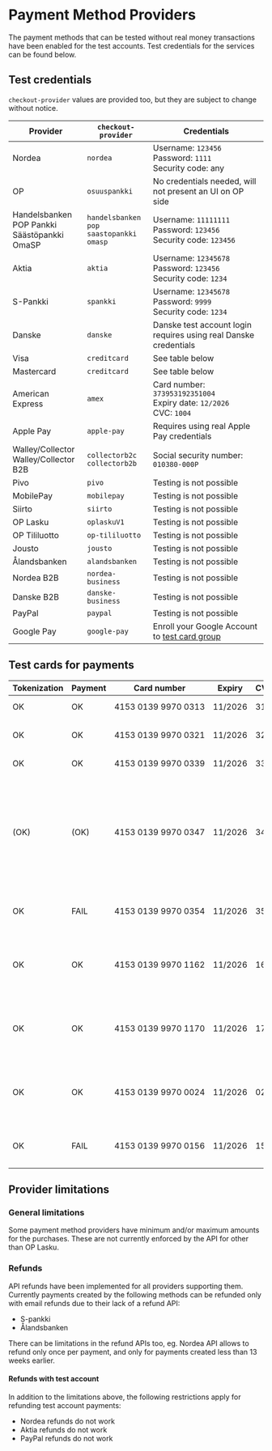 # Payment Method Providers

The payment methods that can be tested without real money transactions have been enabled for the test accounts. Test credentials for the services can be found below.

## Test credentials

`checkout-provider` values are provided too, but they are subject to change without notice.

| Provider                                             | `checkout-provider`                                   | Credentials                                                                                                |
| ---------------------------------------------------- | ----------------------------------------------------- | ---------------------------------------------------------------------------------------------------------- |
| Nordea                                               | `nordea`                                              | Username: `123456`<br>Password: `1111`<br>Security code: any                                               |
| OP                                                   | `osuuspankki`                                         | No credentials needed, will not present an UI on OP side                                                   |
| Handelsbanken<br>POP Pankki<br>Säästöpankki<br>OmaSP | `handelsbanken`<br>`pop`<br>`saastopankki`<br>`omasp` | Username: `11111111`<br>Password: `123456`<br>Security code: `123456`                                      |
| Aktia                                                | `aktia`                                               | Username: `12345678`<br>Password: `123456`<br>Security code: `1234`                                        |
| S-Pankki                                             | `spankki`                                             | Username: `12345678`<br>Password: `9999`<br>Security code: `1234`                                          |
| Danske                                               | `danske`                                              | Danske test account login requires using real Danske credentials                                           |
| Visa                                                 | `creditcard`                                          | See table below                                                                                            |
| Mastercard                                           | `creditcard`                                          | See table below                                                                                            |
| American Express                                     | `amex`                                                | Card number: `373953192351004`<br>Expiry date: `12/2026`<br>CVC: `1004`                                    |
| Apple Pay                                            | `apple-pay`                                           | Requires using real Apple Pay credentials                                       |
| Walley/Collector<br>Walley/Collector B2B             | `collectorb2c`<br>`collectorb2b`                      | Social security number: `010380-000P`                                                                      |
| Pivo                                                 | `pivo`                                                | Testing is not possible                                                                                    |
| MobilePay                                            | `mobilepay`                                           | Testing is not possible                                                                                    |
| Siirto                                               | `siirto`                                              | Testing is not possible                                                                                    |
| OP Lasku                                             | `oplaskuV1`                                           | Testing is not possible                                                                                    |
| OP Tililuotto                                        | `op-tililuotto`                                       | Testing is not possible                                                                                    |
| Jousto                                               | `jousto`                                              | Testing is not possible                                                                                    |
| Ålandsbanken                                         | `alandsbanken`                                        | Testing is not possible                                                                                    |
| Nordea B2B                                           | `nordea-business`                                     | Testing is not possible                                                                                    |
| Danske B2B                                           | `danske-business`                                     | Testing is not possible                                                                                    |
| PayPal                                               | `paypal`                                              | Testing is not possible                                                                                    |
| Google Pay                                           | `google-pay`                                          | Enroll your Google Account to [test card group](https://groups.google.com/g/googlepay-test-mode-stub-data) |

## Test cards for payments

| Tokenization | Payment | Card number                        | Expiry  | CVC | Description                                                                                                                                                                                                                                                  |
| ------------ | ------- | ---------------------------------- | ------- | --- | ------------------------------------------------------------------------------------------------------------------------------------------------------------------------------------------------------------------------------------------------------------ |
| OK           | OK      | 4153&nbsp;0139&nbsp;9970&nbsp;0313 | 11/2026 | 313 | Successful 3D Secure. 3DS form password "secret".                                                                                                                                                                                                            |
| OK           | OK      | 4153&nbsp;0139&nbsp;9970&nbsp;0321 | 11/2026 | 321 | Successful 3D Secure. 3DS form will be automatically completed.                                                                                                                                                                                              |
| OK           | OK      | 4153&nbsp;0139&nbsp;9970&nbsp;0339 | 11/2026 | 339 | 3D Secure attempt. 3DS will be automatically attempted.                                                                                                                                                                                                      |
| (OK)         | (OK)    | 4153&nbsp;0139&nbsp;9970&nbsp;0347 | 11/2026 | 347 | 3D Secure fails. The "cardholder_authentication" response parameter will be "no". It is at discretion of the merchant to accept or reject unauthentication transactions. If the merchant decides to decline the payment, the transaction should be reverted. |
| OK           | FAIL    | 4153&nbsp;0139&nbsp;9970&nbsp;0354 | 11/2026 | 354 | Successful 3D Secure. 3DS form password "secret". Insufficient funds in the test bank account.                                                                                                                                                               |
| OK           | OK      | 4153&nbsp;0139&nbsp;9970&nbsp;1162 | 11/2026 | 162 | with 3DS, Soft decline when charging saved card using Customer Initiated Transaction (requires 3DS). 3DS form password "secret".                                                                                                                             |
| OK           | OK      | 4153&nbsp;0139&nbsp;9970&nbsp;1170 | 11/2026 | 170 | with 3DS, Soft decline when charging saved card using Customer Initiated Transaction (requires 3DS). 3DS form will be automatically completed.                                                                                                               |
| OK           | OK      | 4153&nbsp;0139&nbsp;9970&nbsp;0024 | 11/2026 | 024 | Non-EU - "one leg out" card, not enrolled to 3DS. The "cardholder_authentication" response parameter will be "attempted".                                                                                                                                    |
| OK           | FAIL    | 4153&nbsp;0139&nbsp;9970&nbsp;0156 | 11/2026 | 156 | Non-EU - "one leg out" card, not enrolled to 3DS. Insufficient funds in the test bank account.                                                                                                                                                               |

## Provider limitations

### General limitations

Some payment method providers have minimum and/or maximum amounts for the purchases. These are not currently enforced by the API for other than OP Lasku.

### Refunds

API refunds have been implemented for all providers supporting them. Currently payments created by the following methods can be refunded only with email refunds due to their lack of a refund API:

- S-pankki
- Ålandsbanken

There can be limitations in the refund APIs too, eg. Nordea API allows to refund only once per payment, and only for payments created less than 13 weeks earlier.

#### Refunds with test account

In addition to the limitations above, the following restrictions apply for refunding test account payments:

- Nordea refunds do not work
- Aktia refunds do not work
- PayPal refunds do not work
